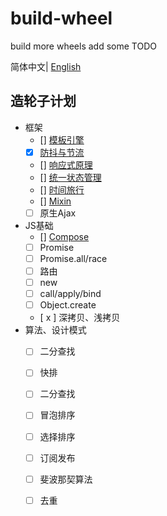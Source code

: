 # build-wheel
build more wheels
add some TODO

简体中文| [English](./README.en-US.md)


## 造轮子计划 
- 框架
  - [] [模板引擎]()
  - [x] [防抖与节流]()
  - [] [响应式原理]()
  - [] [统一状态管理]()
  - [] [时间旅行]()
  - [] [Mixin]()
  - [ ] 原生Ajax
- JS基础
  - []  [Compose]()
  - [ ]  Promise
  - [ ]  Promise.all/race
  - [ ]  路由
  - [ ]  new
  - [ ]  call/apply/bind
  - [ ]  Object.create
  - [ x ]  深拷贝、浅拷贝
- 算法、设计模式
  - [ ]  二分查找
  - [ ]  快排
  - [ ]  二分查找
  - [ ]  冒泡排序
  - [ ]  选择排序
  - [ ]  订阅发布
  - [ ]  斐波那契算法
  - [ ]  去重

